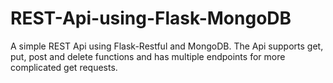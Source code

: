# REST-Api-using-Flask-MongoDB
A simple REST Api using Flask-Restful and MongoDB. The Api supports get, put, post and delete functions and has multiple endpoints for more complicated get requests.
